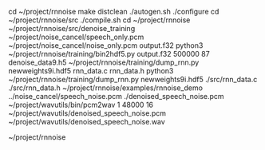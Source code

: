 cd ~/project/rnnoise
make distclean
./autogen.sh
./configure
cd ~/project/rnnoise/src
./compile.sh
cd ~/project/rnnoise
~/project/rnnoise/src/denoise_training ~/project/noise_cancel/speech_only.pcm ~/project/noise_cancel/noise_only.pcm output.f32
python3 ~/project/rnnoise/training/bin2hdf5.py output.f32 500000 87 denoise_data9.h5
~/project/rnnoise/training/dump_rnn.py newweights9i.hdf5 rnn_data.c rnn_data.h
python3 ~/project/rnnoise/training/dump_rnn.py newweights9i.hdf5 ./src/rnn_data.c ./src/rnn_data.h
~/project/rnnoise/examples/rnnoise_demo ../noise_cancel/speech_noise.pcm ./denoised_speech_noise.pcm
~/project/wavutils/bin/pcm2wav 1 48000 16 ~/project/wavutils/denoised_speech_noise.pcm ~/project/wavutils/denoised_speech_noise.wav

~/project/rnnoise
